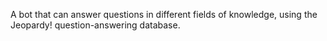 <p>A bot that can answer questions in different fields of knowledge, using the Jeopardy! question-answering database. </p><br/>
